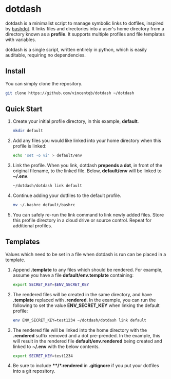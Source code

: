 # dotdash

dotdash is a minimalist script to manage symbolic links to dotfiles, inspired by [bashdot](https://github.com/bashdot/bashdot). It links files and directories into a user's home directory from a directory known as a **profile**. It supports multiple profiles and file templates with variables.

dotdash is a single script, written entirely in python, which is easily auditable, requiring no dependencies.

## Install

You can simply clone the repository.

```sh
git clone https://github.com/vincentqb/dotdash ~/dotdash
```

## Quick Start

1. Create your initial profile directory, in this example, **default**.

    ```sh
    mkdir default
    ```

1. Add any files you would like linked into your home directory when this profile is linked:

    ```sh
    echo 'set -o vi' > default/env
    ```

1. Link the profile. When you link, dotdash **prepends a dot**, in front of the original filename, to the linked file. Below, **default/env** will be linked to **~/.env**.

    ```sh
    ~/dotdash/dotdash link default
    ```

1. Continue adding your dotfiles to the default profile.

   ```sh
   mv ~/.bashrc default/bashrc
   ```

1. You can safely re-run the link command to link newly added files. Store this profile directory in a cloud drive or source control. Repeat for additional profiles.

## Templates

Values which need to be set in a file when dotdash is run can be placed in a template.

1. Append **.template** to any files which should be rendered. For example, assume you have a file **default/env.template** containing:

    ```sh
    export SECRET_KEY=$ENV_SECRET_KEY
    ```

1. The rendered files will be created in the same directory, and have **.template** replaced with **.rendered**. In the example, you can run the following to set the value **ENV_SECRET_KEY** when linking the default profile:

    ```sh
    env ENV_SECRET_KEY=test1234 ~/dotdash/dotdash link default
    ```

1. The rendered file will be linked into the home directory with the **.rendered** suffix removed and a dot pre-prended. In the example, this will result in the rendered file **default/env.rendered** being created and linked to **~/.env** with the below contents.

    ```sh
    export SECRET_KEY=test1234
    ```

1. Be sure to include **\*\*/\*.rendered** in **.gitignore** if you put your dotfiles into a git repository.

